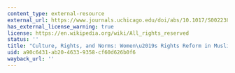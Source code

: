 ```yaml
---
content_type: external-resource
external_url: https://www.journals.uchicago.edu/doi/abs/10.1017/S0022381610000587
has_external_license_warning: true
license: https://en.wikipedia.org/wiki/All_rights_reserved
status: ''
title: "Culture, Rights, and Norms: Women\u2019s Rights Reform in Muslim Countries"
uid: a90c6431-ab20-4633-9358-cf60d626b0f6
wayback_url: ''
---
```

